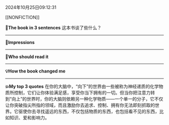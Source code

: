 2024年10月25日09:12:31

[[NONFICTION]]


**🎨The book in 3 sentences**
这本书谈了些什么？


---
**📝Impressions**



---
**🥚Who should read it**



---
**💡How the book changed me**



---
**💥My top 3 quotes**
在你的大脑中，“向下”的世界由一些被称为神经递质的化学物质所控制，它们让你体验满足感，享受你当下拥有的一切。但当你把注意力转到“向上”的世界时，你的大脑则依赖另一种化学物质——一个单一的分子，它不仅让你突破指尖所指的领域，而且激励你去追求、控制、拥有你无法即刻抓取的世界。它驱使你去寻找遥远的东西，不仅包括物质的东西，也包括看不见的东西，比如知识、爱和影响力。



